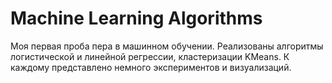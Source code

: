 # Machine Learning Algorithms

Моя первая проба пера в машинном обучении. Реализованы алгоритмы логистической и линейной регрессии, кластеризации KMeans. К каждому представлено немного экспериментов и визуализаций.
